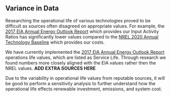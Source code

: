 ## Variance in Data
Researching the operational life of various technologies proved to be difficult as sources often disagreed on appropriate values. For example, the [2017 EIA Annual Energy Outlook Report](https://www.eia.gov/outlooks/aeo/assumptions/pdf/0554(2017).pdf) which provides our Input Activity Ratios has significantly lower values compared to the [NREL 2020 Annual Technology Baseline](https://atb.nrel.gov/electricity/2020/definitions.php) which provides our costs. 

We have currently implemented the [2017 EIA Annual Energy Outlook Report](https://www.eia.gov/outlooks/aeo/assumptions/pdf/0554(2017).pdf) operations life values, which are listed as Service Life. Through research we found numbers more closely aligned with the EIA values rather then the NREL values. **ADD EXTRA SOURCES HERE**

Due to the variability in operational life values from reputable sources, it will be good to perform a sensitivity analysis to further understand how the operational life effects renewable investment, emissions, and system cost. 